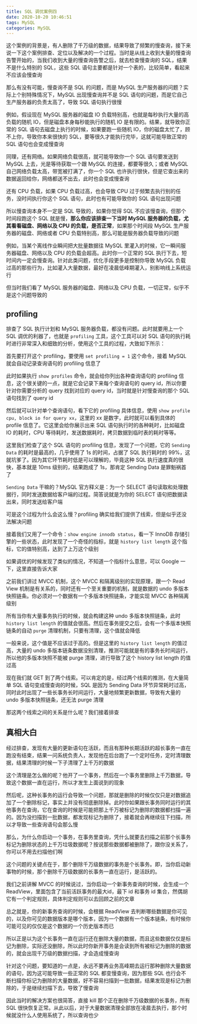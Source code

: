 ```yaml
---
title: SQL 调优案例四
date: 2020-10-20 10:46:51
tags: MySQL
categories: MySQL
---
```


这个案例的背景是，有人删除了千万级的数据，结果导致了频繁的慢查询，接下来说一下这个案例排查、定位以及解决的一个过程。当时是从线上收到大量的慢查询告警开始的，当我们收到大量的慢查询告警之后，就去检查慢查询的 SQL，结果不是什么特别的 SQL，这些 SQL 语句主要都是针对一个表的，比较简单，看起来不应该会慢查询



那么有没有可能，慢查询不是 SQL 的问题，而是 MySQL 生产服务器的问题？实际上个别特殊情况下，MySQL 出现慢查询并不是 SQL 语句的问题，而是它自己生产服务器的负责太高了，导致 SQL 语句执行很慢



例如，假设现在 MySQL 服务器的磁盘 IO 负载特别高，也就是每秒执行大量的高负载的随机 IO，但是磁盘本身每秒能执行的随机 IO 是有限的。结果，就导致你正常的 SQL 语句去磁盘上执行的时候，如果要跑一些随机 IO，你的磁盘太忙了，顾不上你，导致你本来很快的 SQL，要等很久才能执行完毕，这就可能导致正常的 SQL 语句也会变成慢查询



同理，还有网络。如果网络负载很高，就可能导致你一个 SQL 语句要发送到 MySQL 上去，光是等待获取一个跟 MySQL 的连接，都要等很久；或者 MySQL 自己网络负载太高，带宽被打满了，你一个 SQL 也许执行很快，但是它查出来的数据返回给你，网络都送不出去，此时也会变成慢查询



还有 CPU 负载，如果 CPU 负载过高，也会导致 CPU 过于频繁去执行别的任务，没时间执行你这个 SQL 语句，此时也有可能导致你的 SQL 语句出现问题



所以慢查询本身不一定是 SQL 导致的，如果你觉得 SQL 不应该慢查询，但那个时间段跑这个 SQL 就是慢，**那么你应该排查一下当时 MySQL 服务器的负载，尤其看看磁盘、网络以及 CPU 的负载，是否正常**，如果那个时间段 MySQL 生产服务器的磁盘、网络或者 CPU 负载特别高，那么可能是服务器负载导致的问题



例如，当某个离线作业瞬间把大批量数据往 MySQL 里灌入的时候，它一瞬间服务器磁盘、网络以及 CPU 的负载会超高。此时你一个正常的 SQL 执行下去，短时间内一定会慢查询。针对此类问题，优化手段更多是控制你导致 MySQL 负载过高的那些行为，比如灌入大量数据，最好在凌晨低峰期灌入，别影响线上系统运行



但当时我们看了 MySQL 服务器的磁盘、网络以及 CPU 负载，一切正常，似乎不是这个问题导致的



## profiling

排查了 SQL 执行计划和 MySQL 服务器负载，都没有问题。此时就要用上一个 SQL 调优的利器了，也就是 `profiling` 工具，这个工具可以对 SQL 语句的执行耗时进行非常深入和细致的分析，使用这个工具的过程，大致如下所示：



首先要打开这个 profiling，要使用 `set profiling = 1` 这个命令，接着 MySQL 就会自动记录查询语句的 profiling 信息了



此时如果执行 `show profiles` 命令，就会给你列出各种查询语句的 profiling 信息，这个很关键的一点，就是它会记录下来每个查询语句的 query id，所以你要针对你需要分析的 query 找到对应的 query id，当时就是针对慢查询的那个 SQL 语句找到了 query id



然后就可以针对单个查询语句，看下它的 profiling 具体信息，使用 `show profile cpu, block io for query xx`，这里的 xx 是数字，此时就可以看到具体的 profile 信息了。它这里会给你展示出来 SQL 语句执行时的各种耗时，比如磁盘 IO 的耗时，CPU 等待耗时，发送数据耗时，拷贝数据到临时表的耗时等等。



这里我们检查了这个 SQL 语句的 profiling 信息，发现了一个问题，它的 `Sending Data` 的耗时是最高的，几乎使用了 1s 的时间，占据了 SQL 执行耗时的 99%，这就坑爹了。因为其它环节耗时低是可以理解的，毕竟这种 SQL 执行速度真的很快，基本就是 10ms 级别的，结果跑成了 1s，那肯定 Sending Data 是罪魁祸首了



`Sending Data` 干嘛的？MySQL 官方释义是：为一个 SELECT 语句读取和处理数据行，同时发送数据给客户端的过程。简答说就是为你的 SELECT 语句把数据读出来，同时发送给客户端



可是这个过程为什么会这么慢？profiling 确实给我们提供了线索，但是似乎还没法解决问题



接着我们又用了一个命令：`show engine innodb status`，看一下 InnoDB 存储引擎的一些状态，此时发现了一个奇怪的指标，就是 `history list length` 这个指标，它的值特别高，达到了上万这个级别



如果调优的时候发现了类似的情况，不知道一个指标什么意思，可以 Google 一下，这里直接告诉大家



之前我们讲过 MVCC 机制，这个 MVCC 和隔离级别的实现原理，跟一个 Read View 机制是有关系的，同时还有一个至关重要的机制，就是数据的 undo 多版本快照链条。你必须对一个数据有一个多版本快照链条，才能实现 MVCC 各种隔离级别



所有当你有大量事务执行的时候，就会构建这种 undo 多版本快照链条，此时 `history list length` 的值就会很高。然后在事务提交之后，会有一个多版本快照链条的自动 `purge` 清理机制，只要有清理，这个值就会降低



一般来说，这个值是不应该过于高的。但是这里的 `history list length` 的值过高，大量的 undo 多版本链条数据没别清理，推测可能就是有的事务长时间运行，所以他的多版本快照不能被 purge 清理，进行导致了这个 history list length 的值过高



现在我们就 GET 到了两个线索。可以肯定的是，经过两个线索的推测，在大量简单 SQL 语句变成慢查询的时候，SQL 是因为 Sending Data 环节异常耗时过高，同时此时出现了一些长事务长时间运行，大量地频繁更新数据，导致有大量的 undo 多版本快照链条，还无法 purge 清理



那这两个线索之间的关系是什么呢？我们接着排查



## 真相大白

经过排查，发现有大量的更新语句在活跃，而且有那种长期活跃的超长事务一直在跑没有结束，结果一问系统负责人，发现他在后台跑了一个定时任务，定时清理数据，结果清理的时候一下子清理了上千万的数据



这个清理是怎么做的呢？他开了一个事务，然后在一个事务里删除上千万数据，导致这个数据一直在运行，所以才发生上面说到的现象



然后呢，这种长事务的运行会导致一个问题，那就是删除的时候仅仅只是对数据追加了一个删除标记，事实上并没有彻底删除掉。此时你如果跟长事务同时运行的其他事务在查询，它在查询的时候是可能把那上千万被标记为删除的数据都扫描一遍的。因为没扫描到一批数据，都发现标记为删除了，接着就会再继续往下扫描，所以才导致一些查询语句会那么慢



那么，为什么你启动一个事务，在事务里查询，凭什么就要去扫描之前那个长事务标记为删除状态的上千万垃圾数据呢？按说那些数据都被删除了，跟你没关系了，你可以不用去扫描他们啊



这个问题的关键点在于，那个删除千万级数据的事务是个长事务。即，当你启动新事物的时候，那个删除千万级数据的长事务一直在运行，是活跃的。



我们之前讲解 MVCC 的时候说过，当你启动一个新事务查询的时候，会生成一个 ReadView，里面包含了当前活跃事务的最大id，最下 id 和事务 id 集合，然偶胡它有一个判定规则，具体判定规则可以去回顾之前的文章



总之就是，你的新事务查询的时候，会根据 ReadView 去判断哪些数据是你可见的，以及你可见的数据版本是哪个版本，因为一个数据有一个版本链条，有时候你可能可见的仅仅是这个数据的一个历史版本而已



所以正是以为这个长事务一直在运行还在删除大量的数据，而且这些数据仅仅是标记为删除，实际还没删除，所以此时你新开事务是会读到所有被标记为删除的数据的，就会出现千万级的数据扫描，才会造成慢查询



针对这个问题，要知道的一点是，永远不要再业务高峰期去运行那种删除大量数据的语句，因为这可能导致一些正常的 SQL 都变慢查询，因为那些 SQL 也行会不断扫描你标记为删除的大量数据，好不容易扫描到一批数据，结果发现是标记为删除的，于是继续扫描下去，导致了慢查询



因此当时的解决方案也很简答，直接 kill 那个正在删除千万级数据的长事务，所有 SQL 很快恢复正常。从此以后，对于大量数据清理全部放在凌晨去执行，那个时候就没什么人使用系统了，所以查询也少



